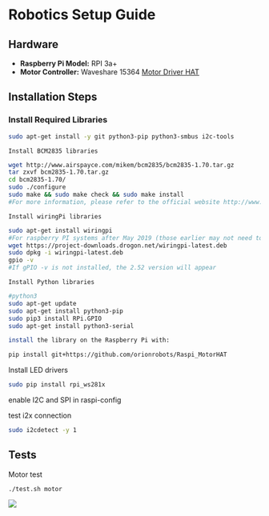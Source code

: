 ﻿# Robotics Setup Guide
## Hardware

- **Raspberry Pi Model:** RPI 3a+
- **Motor Controller:** Waveshare 15364 [Motor Driver HAT](https://www.waveshare.com/wiki/Motor_Driver_HAT)

## Installation Steps

### Install Required Libraries

```bash
sudo apt-get install -y git python3-pip python3-smbus i2c-tools
```

    Install BCM2835 libraries


```bash
wget http://www.airspayce.com/mikem/bcm2835/bcm2835-1.70.tar.gz
tar zxvf bcm2835-1.70.tar.gz 
cd bcm2835-1.70/
sudo ./configure
sudo make && sudo make check && sudo make install
#For more information, please refer to the official website http://www.airspayce.com/mikem/bcm2835/
```
    Install wiringPi libraries
```bash
sudo apt-get install wiringpi
#For raspberry PI systems after May 2019 (those earlier may not need to be implemented), an upgrade may be required:
wget https://project-downloads.drogon.net/wiringpi-latest.deb
sudo dpkg -i wiringpi-latest.deb
gpio -v
#If gPIO -v is not installed, the 2.52 version will appear

```

    Install Python libraries

```bash
#python3
sudo apt-get update
sudo apt-get install python3-pip
sudo pip3 install RPi.GPIO
sudo apt-get install python3-serial

install the library on the Raspberry Pi with:

```



```bash
pip install git+https://github.com/orionrobots/Raspi_MotorHAT

```
Install LED drivers
```bash
sudo pip install rpi_ws281x
```
enable I2C and SPI in raspi-config


test i2x connection 

```bash
sudo i2cdetect -y 1
```

## Tests
Motor test
```
./test.sh motor
```

![](https://i.postimg.cc/cHY9B0RW/IMG-20240320-212820-127.jpg)
